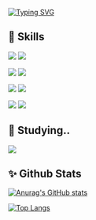[![Typing SVG](https://readme-typing-svg.demolab.com?font=Fira+Code&size=30&pause=1000&color=13F76F&width=435&lines=Hi%2C+I'm+Yunsoo)](https://git.io/typing-svg)

## :hammer: Skills
<img src="https://img.shields.io/badge/springboot-6DB33F?style=flat-square&logo=springboot&logoColor=white"/> <img src="https://img.shields.io/badge/kotlin-7F52FF?style=flat-square&logo=kotlin&logoColor=white"/>

<img src="https://img.shields.io/badge/mysql-4479A1?style=flat-square&logo=mysql&logoColor=white"/> <img src="https://img.shields.io/badge/mongodb-47A248?style=flat-square&logo=mongodb&logoColor=white"/>

<img src="https://img.shields.io/badge/docker-2496ED?style=flat-square&logo=docker&logoColor=white"/> <img src="https://img.shields.io/badge/k8s-326CE5?style=flat-square&logo=kubernetes&logoColor=white"/> 

<img src="https://img.shields.io/badge/gcp-4285F4?style=flat-square&logo=googlecloud&logoColor=white"/> <img src="https://img.shields.io/badge/aws-232F3E?style=flat-square&logo=amazonwebservices&logoColor=white"/>

## :memo: Studying..
<img src="https://img.shields.io/badge/langchain-C3C3C?style=flat-square&logo=langchain&logoColor=white"/>


## :sparkles: Github Stats

[![Anurag's GitHub stats](https://github-readme-stats.vercel.app/api?username=yunut&count_private=true&theme=dracula)](https://github.com/anuraghazra/github-readme-stats)


[![Top Langs](https://github-readme-stats.vercel.app/api/top-langs/?username=yunut&layout=compact)](https://github.com/anuraghazra/github-readme-stats)

